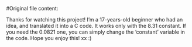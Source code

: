 #Original file content:

Thanks for watching this project! I’m a 17-years-old beginner who had an idea, and translated it into a C code. It works only with the 8.31 constant. If you need the 0.0821 one, you can simply change the ‘constant’ variable in the code. Hope you enjoy this! xx :)
